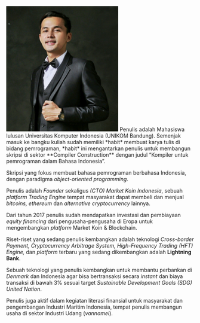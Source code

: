 
<img src="assets/GunGunFebrianza.png" width=300>
Penulis adalah Mahasiswa lulusan Universitas Komputer Indonesia (UNIKOM Bandung). Semenjak masuk ke bangku kuliah sudah memiliki *habit* membuat karya tulis di bidang pemrograman, *habit* ini mengantarkan penulis untuk membangun skripsi di sektor **Compiler Construction** dengan judul “Kompiler untuk pemrograman dalam Bahasa Indonesia”. 

Skripsi yang fokus membuat bahasa pemrograman berbahasa Indonesia, dengan paradigma *object-oriented programming*. 

Penulis adalah *Founder* sekaligus *(CTO)* *Market Koin Indonesia*, sebuah *platform Trading Engine* tempat masyarakat dapat membeli dan menjual *bitcoins, ethereum* dan *alternative cryptocurrency* lainnya. 

Dari tahun 2017 penulis sudah mendapatkan investasi dan pembiayaan *equity financing* dari pengusaha-pengusaha di Eropa untuk mengembangkan *platform* Market Koin & Blockchain.

Riset-riset yang sedang penulis kembangkan adalah teknologi *Cross-border Payment, Cryptocurrency Arbitrage System, High-Frequency Trading (HFT) Engine,* dan *platform* terbaru yang sedang dikembangkan adalah **Lightning Bank**. 

Sebuah teknologi yang penulis kembangkan untuk membantu perbankan di *Denmark* dan Indonesia agar bisa bertransaksi secara *instant* dan biaya transaksi di bawah 3% sesuai target *Sustainable Development Goals (SDG) United Nation*.

Penulis juga aktif dalam kegiatan literasi finansial untuk masyarakat dan pengembangan Industri Maritim Indonesia, tempat penulis membangun usaha di sektor Industri Udang (*vannamei*).
